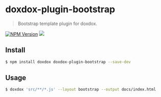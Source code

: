 # doxdox-plugin-bootstrap

> Bootstrap template plugin for doxdox.

[![NPM Version](http://img.shields.io/npm/v/doxdox-plugin-bootstrap.svg?style=flat)](https://www.npmjs.org/package/doxdox-plugin-bootstrap)
![](https://img.shields.io/badge/requires%20doxdox-v1.0.0-orange.svg)

## Install

```bash
$ npm install doxdox doxdox-plugin-bootstrap --save-dev
```

## Usage

```bash
$ doxdox 'src/**/*.js' --layout bootstrap --output docs/index.html
```
